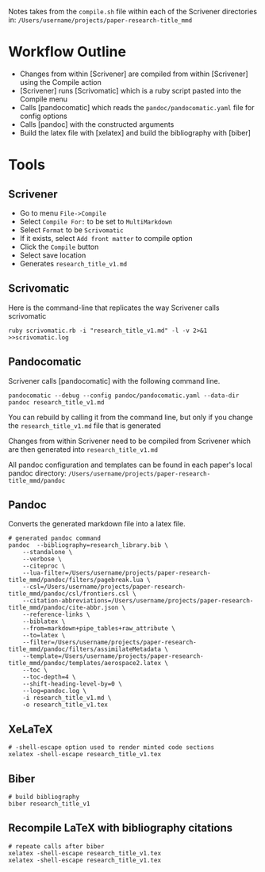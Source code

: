 
Notes takes from the `compile.sh` file within each of the Scrivener directories in:
`/Users/username/projects/paper-research-title_mmd`

# Workflow Outline
- Changes from within [Scrivener] are compiled from within [Scrivener] using the Compile action
- [Scrivener] runs [Scrivomatic] which is a ruby script pasted into the Compile menu
- Calls [pandocomatic] which reads the `pandoc/pandocomatic.yaml` file for config options
- Calls [pandoc] with the constructed arguments
- Build the latex file with [xelatex] and build the bibliography with [biber]

# Tools

## Scrivener

- Go to menu `File->Compile`
- Select `Compile For:`  to be set to `MultiMarkdown`
- Select `Format` to be `Scrivomatic`
- If it exists, select `Add front matter` to compile option
- Click the `Compile` button
- Select save location
- Generates  `research_title_v1.md`


## Scrivomatic

Here is the command-line that replicates the way Scrivener calls  scrivomatic

```shell
ruby scrivomatic.rb -i "research_title_v1.md" -l -v 2>&1 >>scrivomatic.log
```

## Pandocomatic


Scrivener calls [pandocomatic] with the following command line.     

```shell
pandocomatic --debug --config pandoc/pandocomatic.yaml --data-dir pandoc research_title_v1.md
```


 You can rebuild by calling it from the command line, but only if you change the `research_title_v1.md` file that is generated

Changes from within Scrivener need to be compiled from Scrivener which are then generated into `research_title_v1.md`

All pandoc configuration and templates can be found in each paper's local pandoc directory:
`/Users/username/projects/paper-research-title_mmd/pandoc`


## Pandoc
Converts the generated markdown file into a latex file.
```shell
# generated pandoc command
pandoc	--bibliography=research_library.bib \
	--standalone \
	--verbose \
	--citeproc \
	--lua-filter=/Users/username/projects/paper-research-title_mmd/pandoc/filters/pagebreak.lua \
	--csl=/Users/username/projects/paper-research-title_mmd/pandoc/csl/frontiers.csl \
	--citation-abbreviations=/Users/username/projects/paper-research-title_mmd/pandoc/cite-abbr.json \
	--reference-links \
	--biblatex \
	--from=markdown+pipe_tables+raw_attribute \
	--to=latex \
	--filter=/Users/username/projects/paper-research-title_mmd/pandoc/filters/assimilateMetadata \
	--template=/Users/username/projects/paper-research-title_mmd/pandoc/templates/aerospace2.latex \
	--toc \
	--toc-depth=4 \
	--shift-heading-level-by=0 \
	--log=pandoc.log \
    -i research_title_v1.md \
    -o research_title_v1.tex
```

## XeLaTeX
```shell
# -shell-escape option used to render minted code sections
xelatex -shell-escape research_title_v1.tex
```

## Biber
```shell
# build bibliography
biber research_title_v1

```

## Recompile LaTeX with bibliography citations

```shell
# repeate calls after biber
xelatex -shell-escape research_title_v1.tex
xelatex -shell-escape research_title_v1.tex
```



